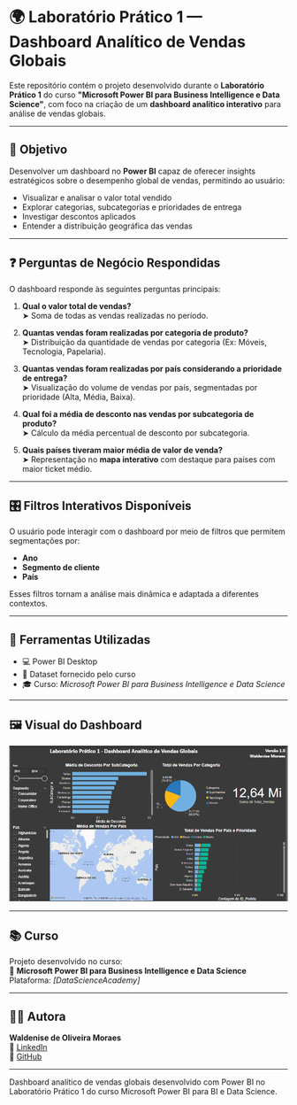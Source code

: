 # 🌍 Laboratório Prático 1 — Dashboard Analítico de Vendas Globais

Este repositório contém o projeto desenvolvido durante o **Laboratório Prático 1** do curso **"Microsoft Power BI para Business Intelligence e Data Science"**, com foco na criação de um **dashboard analítico interativo** para análise de vendas globais.

---

## 🎯 Objetivo

Desenvolver um dashboard no **Power BI** capaz de oferecer insights estratégicos sobre o desempenho global de vendas, permitindo ao usuário:

- Visualizar e analisar o valor total vendido
- Explorar categorias, subcategorias e prioridades de entrega
- Investigar descontos aplicados
- Entender a distribuição geográfica das vendas

---

## ❓ Perguntas de Negócio Respondidas

O dashboard responde às seguintes perguntas principais:

1. **Qual o valor total de vendas?**  
   ➤ Soma de todas as vendas realizadas no período.

2. **Quantas vendas foram realizadas por categoria de produto?**  
   ➤ Distribuição da quantidade de vendas por categoria (Ex: Móveis, Tecnologia, Papelaria).

3. **Quantas vendas foram realizadas por país considerando a prioridade de entrega?**  
   ➤ Visualização do volume de vendas por país, segmentadas por prioridade (Alta, Média, Baixa).

4. **Qual foi a média de desconto nas vendas por subcategoria de produto?**  
   ➤ Cálculo da média percentual de desconto por subcategoria.

5. **Quais países tiveram maior média de valor de venda?**  
   ➤ Representação no **mapa interativo** com destaque para países com maior ticket médio.

---

## 🎛️ Filtros Interativos Disponíveis

O usuário pode interagir com o dashboard por meio de filtros que permitem segmentações por:

- **Ano**
- **Segmento de cliente**
- **País**

Esses filtros tornam a análise mais dinâmica e adaptada a diferentes contextos.

---

## 🧰 Ferramentas Utilizadas

- 💻 Power BI Desktop
- 📁 Dataset fornecido pelo curso
- 🎓 Curso: *Microsoft Power BI para Business Intelligence e Data Science*

---

## 🖼️ Visual do Dashboard

![Preview do Dashboard](imagens/preview_dashboard.png)

---

## 📚 Curso

Projeto desenvolvido no curso:  
🔗 **Microsoft Power BI para Business Intelligence e Data Science**  
Plataforma: *[DataScienceAcademy]*

---

## 👩‍💻 Autora

**Waldenise de Oliveira Moraes**  
🔗 [LinkedIn](https://www.linkedin.com/in/waldenise-moraes/)  
🔗 [GitHub](https://github.com/WaldeniseMoraes)

---

Dashboard analítico de vendas globais desenvolvido com Power BI no Laboratório Prático 1 do curso Microsoft Power BI para BI e Data Science.

